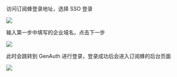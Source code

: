 <IntegrationDetailCard :title="`使用 ${$localeConfig.brandName} 登录订阅蜂`">

访问订阅蜂登录地址，选择 SSO 登录

![](~@imagesZhCn/integration/dingyuefeng/3-1.png)

输入第一步中填写的企业域名，点击下一步

![](~@imagesZhCn/integration/dingyuefeng/3-2.png)

此时会跳转到 GenAuth 进行登录，登录成功后会进入订阅蜂的后台页面

![](~@imagesZhCn/integration/dingyuefeng/3-3.png)

</IntegrationDetailCard>
